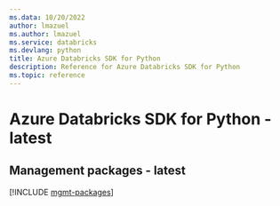 ```yaml
---
ms.data: 10/20/2022
author: lmazuel
ms.author: lmazuel
ms.service: databricks
ms.devlang: python
title: Azure Databricks SDK for Python
description: Reference for Azure Databricks SDK for Python
ms.topic: reference
---
```

# Azure Databricks SDK for Python - latest

## Management packages - latest
[!INCLUDE [mgmt-packages](databricks-mgmt-index.md)]